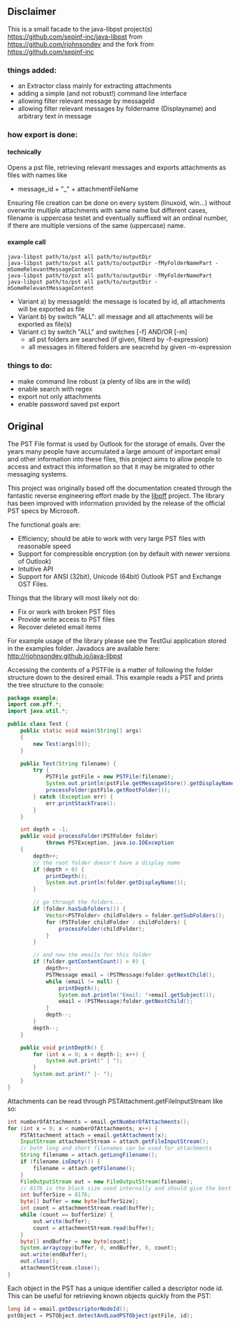 
## Disclaimer
This is a small facade to the java-libpst project(s)  
https://github.com/sepinf-inc/java-libpst
from https://github.com/rjohnsondev 
and the fork from https://github.com/sepinf-inc

### things added:
- an Extractor class mainly for extracting attachments 
- adding a simple (and not robust!) command line interface
- allowing filter relevant message by messageId
- allowing filter relevant messages by foldername (Displayname) and arbitrary text in message

### how export is done:
#### technically
Opens a pst file, retrieving relevant messages and exports attachments as files with names like

- message_id + "_" + attachmentFileName 

Ensuring file creation can be done on every system (linuxoid, win...) without overwrite multiple attachments with same name but different cases, filename is uppercase testet and eventually suffixed wit an ordinal number, if there are multiple versions of the same (uppercase) name. 

  #### example call
    java-libpst path/to/pst all path/to/outputDir 
    java-libpst path/to/pst all path/to/outputDir -fMyFolderNamePart -mSomeRelevantMessageContent
    java-libpst path/to/pst all path/to/outputDir -fMyFolderNamePart
    java-libpst path/to/pst all path/to/outputDir -mSomeRelevantMessageContent


  - Variant a) by messageId: 
    the message is located by id, all attachments will be exported as file
  - Variant b) by switch "ALL": 
      all message and all attachments will be exported as file(s)
  - Variant c) by switch "ALL" and switches [-f] AND/OR [-m] 
      - all pst folders are searched (if given, filterd by -f-expression) 
      - all messages in filtered folders are seacrehd by given -m-expression 

### things to do:
- make command line robust (a plenty of libs are in the wild)
- enable search with regex
- export not only attachments
- enable password saved pst export

## Original
The PST File format is used by Outlook for the storage of emails.  Over the years many people have accumulated a large amount of important email and other information into these files, this project aims to allow people to access and extract this information so that it may be migrated to other messaging systems.

This project was originally based off the documentation created through the fantastic reverse engineering effort made by the [libpff](https://sourceforge.net/projects/libpff) project.  The library has been improved with information provided by the release of the official PST specs by Microsoft.

The functional goals are:

  * Efficiency; should be able to work with very large PST files with reasonable speed
  * Support for compressible encryption (on by default with newer versions of Outlook)
  * Intuitive API
  * Support for ANSI (32bit), Unicode (64bit) Outlook PST and Exchange OST Files.

Things that the library will most likely not do:

  * Fix or work with broken PST files
  * Provide write access to PST files
  * Recover deleted email items

For example usage of the library please see the TestGui application stored in the examples folder.  Javadocs are available here: http://rjohnsondev.github.io/java-libpst

Accessing the contents of a PSTFile is a matter of following the folder structure down to the desired email.  This example reads a PST and prints the tree structure to the console:

```java
package example;
import com.pff.*;
import java.util.*;

public class Test {
    public static void main(String[] args)
    {
        new Test(args[0]);
    }

    public Test(String filename) {
        try {
            PSTFile pstFile = new PSTFile(filename);
            System.out.println(pstFile.getMessageStore().getDisplayName());
            processFolder(pstFile.getRootFolder());
        } catch (Exception err) {
            err.printStackTrace();
        }
    }

    int depth = -1;
    public void processFolder(PSTFolder folder)
            throws PSTException, java.io.IOException
    {
        depth++;
        // the root folder doesn't have a display name
        if (depth > 0) {
            printDepth();
            System.out.println(folder.getDisplayName());
        }

        // go through the folders...
        if (folder.hasSubfolders()) {
            Vector<PSTFolder> childFolders = folder.getSubFolders();
            for (PSTFolder childFolder : childFolders) {
                processFolder(childFolder);
            }
        }

        // and now the emails for this folder
        if (folder.getContentCount() > 0) {
            depth++;
            PSTMessage email = (PSTMessage)folder.getNextChild();
            while (email != null) {
                printDepth();
                System.out.println("Email: "+email.getSubject());
                email = (PSTMessage)folder.getNextChild();
            }
            depth--;
        }
        depth--;
    }

    public void printDepth() {
        for (int x = 0; x < depth-1; x++) {
            System.out.print(" | ");
        }
        System.out.print(" |- ");
    }
}
```

Attachments can be read through PSTAttachment.getFileInputStream like so:

```java
int numberOfAttachments = email.getNumberOfAttachments();
for (int x = 0; x < numberOfAttachments; x++) {
    PSTAttachment attach = email.getAttachment(x);
    InputStream attachmentStream = attach.getFileInputStream();
    // both long and short filenames can be used for attachments
    String filename = attach.getLongFilename();
    if (filename.isEmpty()) {
        filename = attach.getFilename();
    }
    FileOutputStream out = new FileOutputStream(filename);
    // 8176 is the block size used internally and should give the best performance
    int bufferSize = 8176;
    byte[] buffer = new byte[bufferSize];
    int count = attachmentStream.read(buffer);
    while (count == bufferSize) {
        out.write(buffer);
        count = attachmentStream.read(buffer);
    }
    byte[] endBuffer = new byte[count];
    System.arraycopy(buffer, 0, endBuffer, 0, count);
    out.write(endBuffer);
    out.close();
    attachmentStream.close();
}
```

Each object in the PST has a unique identifier called a descriptor node id.  This can be useful for retrieving known objects quickly from the PST:

```java
long id = email.getDescriptorNodeId();
pstObject = PSTObject.detectAndLoadPSTObject(pstFile, id);
```


